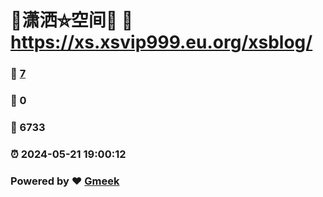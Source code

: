 # 🤠潇洒⛤空间🤠 :link: https://xs.xsvip999.eu.org/xsblog/ 
### :page_facing_up: [7](https://xs.xsvip999.eu.org/xsblog//tag.html) 
### :speech_balloon: 0 
### :hibiscus: 6733 
### :alarm_clock: 2024-05-21 19:00:12 
### Powered by :heart: [Gmeek](https://github.com/Meekdai/Gmeek)
